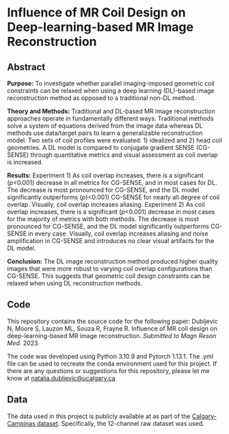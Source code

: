 # Influence of MR Coil Design on Deep-learning-based MR Image Reconstruction

## Abstract
**Purpose:** To investigate whether parallel imaging-imposed geometric coil constraints can be relaxed when using a deep learning (DL)-based image reconstruction method as opposed to a traditional non-DL method.

**Theory and Methods:** Traditional and DL-based MR image reconstruction approaches operate in fundamentally different ways: Traditional methods solve a system of equations derived from the image data whereas DL methods use data/target pairs to learn a generalizable reconstruction model. Two sets of coil profiles were evaluated: 1) idealized and 2) head coil geometries. A DL model is compared to conjugate gradient SENSE (CG-SENSE) through quantitative metrics and visual assessment as coil overlap is increased. 

**Results:** Experiment 1) As coil overlap increases, there is a significant (*p*<0.001) decrease in all metrics for CG-SENSE, and in most cases for DL. The decrease is most pronounced for CG-SENSE, and the DL model significantly outperforms (*p*}<0.001) CG-SENSE for nearly all degree of coil overlap. Visually, coil overlap increases aliasing. Experiment 2) As coil overlap increases, there is a significant (*p*<0.001) decrease in most cases for the majority of metrics with both methods. The decrease is most pronounced for CG-SENSE, and the DL model significantly outperforms CG-SENSE in every case. Visually, coil overlap increases aliasing and noise amplification in CG-SENSE and introduces no clear visual artifacts for the DL model.

**Conclusion:** The DL image reconstruction method produced higher quality images that were more robust to varying coil overlap configurations than CG-SENSE. This suggests that geometric coil design constraints can be relaxed when using DL reconstruction methods.

## Code
This repository contains the source code for the following paper: Dubljevic N, Moore S, Lauzon ML, Souza R, Frayne R. Influence of MR coil design on deep-learning-based MR image reconstruction. *Submitted to Magn Reson Med*. 2023.

The code was developed using Python 3.10.9 and Pytorch 1.13.1. The .yml file can be used to recreate the conda environment used for this project. If there are any questions or suggestions for this repository, please let me know at natalia.dubljevic@ucalgary.ca

## Data
The data used in this project is publicly available at as part of the [Calgary-Campinas dataset](https://sites.google.com/view/calgary-campinas-dataset/home). Specifically, the 12-channel raw dataset was used.

